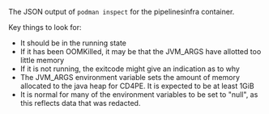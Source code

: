 The JSON output of `podman inspect` for the pipelinesinfra container.

Key things to look for:
- It should be in the running state
- If it has been OOMKilled, it may be that the JVM_ARGS have allotted too little memory
- If it is not running, the exitcode might give an indication as to why
- The JVM_ARGS environment variable sets the amount of memory allocated to the java heap for CD4PE. It is expected
  to be at least 1GiB
- It is normal for many of the environment variables to be set to "null", as this reflects data that was redacted.
